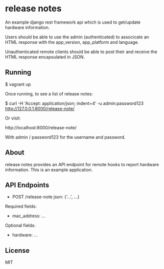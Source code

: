 # release notes #

An example django rest framework api which is used to get/update hardware
information.

Users should be able to use the admin (authenticated) to associcate an HTML response with the app_version, app_platform and language.

Unauthenticated remote clients should be able to post their and receive the HTML response encapsulated in JSON.


## Running #

  $ vagrant up

  Once running, to see a list of release notes:

  $ curl -H 'Accept: application/json; indent=4' -u admin:password123 http://127.0.0.1:8000/release-note/

  Or visit:

  http://localhost:8000/release-note/

  With admin / password123 for the username and password.

## About ##

release notes provides an API endpoint for remote hooks to report hardware
information.  This is an example application.

## API Endpoints ##

  * POST /release-note
  json: {'...', ...}

  Required fields:
  * mac_address: ...

  Optional fields:
  * hardware: ...

## License ##

MIT
